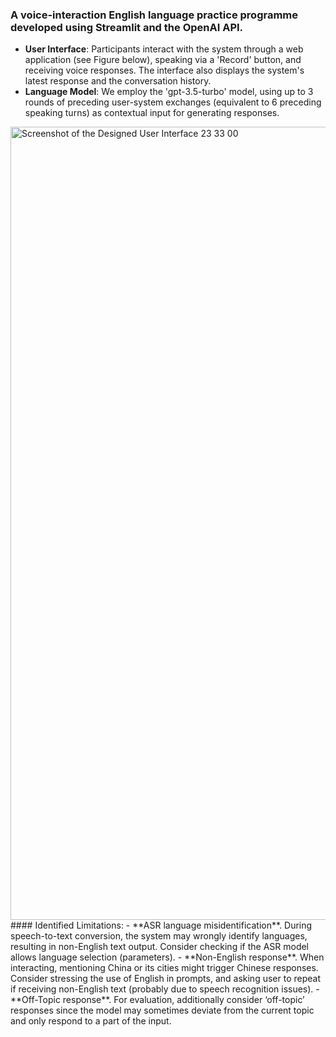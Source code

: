 ### A voice-interaction English language practice programme developed using Streamlit and the OpenAI API. 

- **User Interface**: Participants interact with the system through a web application (see Figure below), speaking via a 'Record' button, and receiving voice responses. The interface also displays the system's latest response and the conversation history.
- **Language Model**: We employ the 'gpt-3.5-turbo' model, using up to 3 rounds of preceding user-system exchanges (equivalent to 6 preceding speaking turns) as contextual input for generating responses.
<img width="1269" alt="Screenshot of the Designed User Interface 23 33 00" src="https://github.com/liqunhe27/Kelly/assets/52518024/864fc828-f445-4bb4-bdb1-f59decb6a8dc">
#### Identified Limitations:
- **ASR language misidentification**. During speech-to-text conversion, the system may wrongly identify languages, resulting in non-English text output. Consider checking if the ASR model allows language selection (parameters).
- **Non-English response**. When interacting, mentioning China or its cities might trigger Chinese responses. Consider stressing the use of English in prompts, and asking user to repeat if receiving non-English text (probably due to speech recognition issues).
- **Off-Topic response**. For evaluation, additionally consider ‘off-topic’ responses since the model may sometimes deviate from the current topic and only respond to a part of the input.
